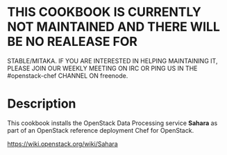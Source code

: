# THIS COOKBOOK IS CURRENTLY NOT MAINTAINED AND THERE WILL BE NO REALEASE FOR
STABLE/MITAKA. IF YOU ARE INTERESTED IN HELPING MAINTAINING IT, PLEASE JOIN OUR
WEEKLY MEETING ON IRC OR PING US IN THE #openstack-chef CHANNEL ON freenode.

Description
===========

This cookbook installs the OpenStack Data Processing service **Sahara** as part of an OpenStack reference deployment Chef for OpenStack.

https://wiki.openstack.org/wiki/Sahara
